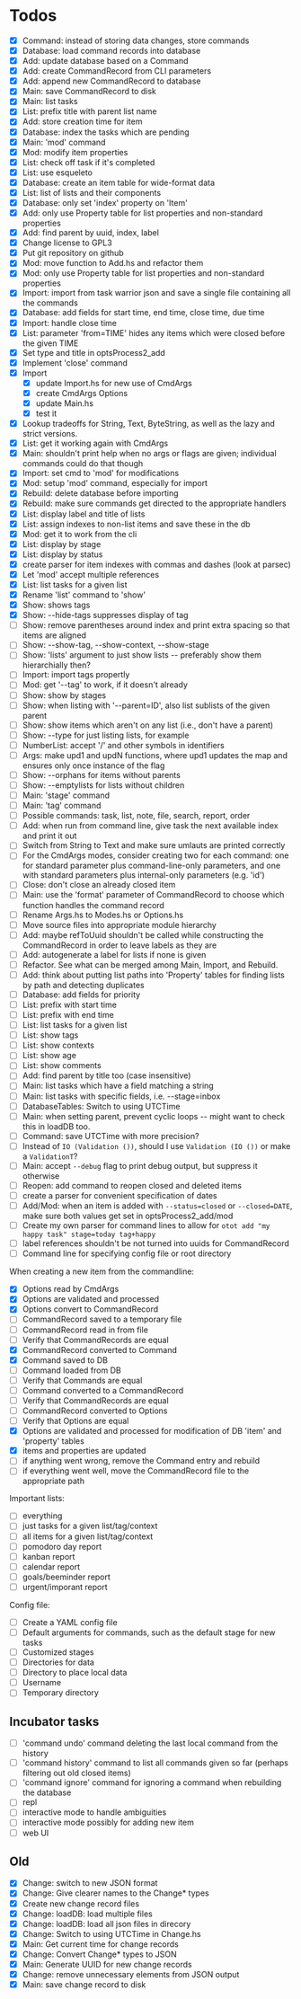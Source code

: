 # Todos

- [x] Command: instead of storing data changes, store commands
- [x] Database: load command records into database
- [x] Add: update database based on a Command
- [x] Add: create CommandRecord from CLI parameters
- [x] Add: append new CommandRecord to database
- [x] Main: save CommandRecord to disk
- [x] Main: list tasks
- [x] List: prefix title with parent list name
- [x] Add: store creation time for item
- [x] Database: index the tasks which are pending
- [x] Main: 'mod' command
- [x] Mod: modify item properties
- [x] List: check off task if it's completed
- [x] List: use esqueleto
- [x] Database: create an item table for wide-format data
- [x] List: list of lists and their components
- [x] Database: only set 'index' property on 'Item'
- [x] Add: only use Property table for list properties and non-standard properties
- [x] Add: find parent by uuid, index, label
- [x] Change license to GPL3
- [x] Put git repository on github
- [x] Mod: move function to Add.hs and refactor them
- [x] Mod: only use Property table for list properties and non-standard properties
- [x] Import: import from task warrior json and save a single file containing all the commands
- [x] Database: add fields for start time, end time, close time, due time
- [x] Import: handle close time
- [x] List: parameter 'from=TIME' hides any items which were closed before the given TIME
- [x] Set type and title in optsProcess2_add
- [x] Implement 'close' command
- [x] Import
   - [x] update Import.hs for new use of CmdArgs
   - [x] create CmdArgs Options
   - [x] update Main.hs
   - [x] test it
- [x] Lookup tradeoffs for String, Text, ByteString, as well as the lazy and strict versions.
- [x] List: get it working again with CmdArgs
- [x] Main: shouldn't print help when no args or flags are given; individual commands could do that though
- [x] Import: set cmd to 'mod' for modifications
- [x] Mod: setup 'mod' command, especially for import
- [x] Rebuild: delete database before importing
- [x] Rebuild: make sure commands get directed to the appropriate handlers
- [x] List: display label and title of lists
- [x] List: assign indexes to non-list items and save these in the db
- [x] Mod: get it to work from the cli
- [x] List: display by stage
- [x] List: display by status
- [x] create parser for item indexes with commas and dashes (look at parsec)
- [x] Let 'mod' accept multiple references
- [x] List: list tasks for a given list
- [x] Rename 'list' command to 'show'
- [x] Show: shows tags
- [x] Show: --hide-tags suppresses display of tag
- [ ] Show: remove parentheses around index and print extra spacing so that items are aligned
- [ ] Show: --show-tag, --show-context, --show-stage
- [ ] Show: 'lists' argument to just show lists -- preferably show them hierarchially then?
- [ ] Import: import tags propertly
- [ ] Mod: get '--tag' to work, if it doesn't already
- [ ] Show: show by stages
- [ ] Show: when listing with '--parent=ID', also list sublists of the given parent
- [ ] Show: show items which aren't on any list (i.e., don't have a parent)
- [ ] Show: --type for just listing lists, for example
- [ ] NumberList: accept '/' and other symbols in identifiers
- [ ] Args: make upd1 and updN functions, where upd1 updates the map and ensures only once instance of the flag
- [ ] Show: --orphans for items without parents
- [ ] Show: --emptylists for lists without children
- [ ] Main: 'stage' command
- [ ] Main: 'tag' command
- [ ] Possible commands: task, list, note, file, search, report, order
- [ ] Add: when run from command line, give task the next available index and print it out
- [ ] Switch from String to Text and make sure umlauts are printed correctly
- [ ] For the CmdArgs modes, consider creating two for each command: one for standard parameter plus command-line-only parameters, and one with standard parameters plus internal-only parameters (e.g. 'id')
- [ ] Close: don't close an already closed item
- [ ] Main: use the 'format' parameter of CommandRecord to choose which function handles the command record
- [ ] Rename Args.hs to Modes.hs or Options.hs
- [ ] Move source files into appropriate module hierarchy
- [ ] Add: maybe refToUuid shouldn't be called while constructing the CommandRecord in order to leave labels as they are
- [ ] Add: autogenerate a label for lists if none is given
- [ ] Refactor.  See what can be merged among Main, Import, and Rebuild.
- [ ] Add: think about putting list paths into 'Property' tables for finding lists by path and detecting duplicates
- [ ] Database: add fields for priority
- [ ] List: prefix with start time
- [ ] List: prefix with end time
- [ ] List: list tasks for a given list
- [ ] List: show tags
- [ ] List: show contexts
- [ ] List: show age
- [ ] List: show comments
- [ ] Add: find parent by title too (case insensitive)
- [ ] Main: list tasks which have a field matching a string
- [ ] Main: list tasks with specific fields, i.e. --stage=inbox
- [ ] DatabaseTables: Switch to using UTCTime
- [ ] Main: when setting parent, prevent cyclic loops -- might want to check this in loadDB too.
- [ ] Command: save UTCTime with more precision?
- [ ] Instead of `IO (Validation ())`, should I use `Validation (IO ())` or make a `ValidationT`?
- [ ] Main: accept `--debug` flag to print debug output, but suppress it otherwise
- [ ] Reopen: add command to reopen closed and deleted items
- [ ] create a parser for convenient specification of dates
- [ ] Add/Mod: when an item is added with `--status=closed` or `--closed=DATE`, make sure both values get set in optsProcess2_add/mod
- [ ] Create my own parser for command lines to allow for ``otot add "my happy task" stage=today tag+happy``
- [ ] label references shouldn't be not turned into uuids for CommandRecord
- [ ] Command line for specifying config file or root directory

When creating a new item from the commandline:

- [x] Options read by CmdArgs
- [x] Options are validated and processed
- [x] Options convert to CommandRecord
- [ ] CommandRecord saved to a temporary file
- [ ] CommandRecord read in from file
- [ ] Verify that CommandRecords are equal
- [x] CommandRecord converted to Command
- [x] Command saved to DB
- [ ] Command loaded from DB
- [ ] Verify that Commands are equal
- [ ] Command converted to a CommandRecord
- [ ] Verify that CommandRecords are equal
- [ ] CommandRecord converted to Options
- [ ] Verify that Options are equal
- [x] Options are validated and processed for modification of DB 'item' and 'property' tables
- [x] items and properties are updated
- [ ] if anything went wrong, remove the Command entry and rebuild
- [ ] if everything went well, move the CommandRecord file to the appropriate path

Important lists:
- [ ] everything
- [ ] just tasks for a given list/tag/context
- [ ] all items for a given list/tag/context
- [ ] pomodoro day report
- [ ] kanban report
- [ ] calendar report
- [ ] goals/beeminder report
- [ ] urgent/imporant report

Config file:
- [ ] Create a YAML config file
- [ ] Default arguments for commands, such as the default stage for new tasks
- [ ] Customized stages
- [ ] Directories for data
- [ ] Directory to place local data
- [ ] Username
- [ ] Temporary directory

## Incubator tasks

- [ ] 'command undo' command deleting the last local command from the history
- [ ] 'command history' command to list all commands given so far (perhaps filtering out old closed items)
- [ ] 'command ignore' command for ignoring a command when rebuilding the database
- [ ] repl
- [ ] interactive mode to handle ambiguities
- [ ] interactive mode possibly for adding new item
- [ ] web UI

## Old
- [x] Change: switch to new JSON format
- [x] Change: Give clearer names to the Change* types
- [x] Create new change record files
- [x] Change: loadDB: load multiple files
- [x] Change: loadDB: load all json files in direcory
- [x] Change: Switch to using UTCTime in Change.hs
- [x] Main: Get current time for change records
- [x] Change: Convert Change* types to JSON
- [x] Main: Generate UUID for new change records
- [x] Change: remove unnecessary elements from JSON output
- [x] Main: save change record to disk
